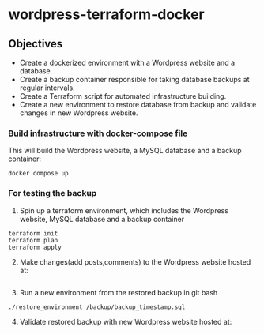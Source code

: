 # wordpress-terraform-docker

## Objectives
+ Create a dockerized environment with a Wordpress website and a database.
+ Create a backup container responsible for taking database backups at regular intervals.
+ Create a Terraform script for automated infrastructure building.
+ Create a new environment to restore database from backup and validate changes in new Wordpress website.

### Build infrastructure with docker-compose file
This will build the Wordpress website, a MySQL database and a backup container:
``` 
docker compose up
```

### For testing the backup
1. Spin up a terraform environment, which includes the Wordpress website, MySQL database and a backup container
```
terraform init
terraform plan
terraform apply
```
2. Make changes(add posts,comments) to the Wordpress website hosted at:
```
```
3. Run a new environment from the restored backup in git bash
```
./restore_environment /backup/backup_timestamp.sql
```
4. Validate restored backup with new Wordpress website hosted at:
```
```


